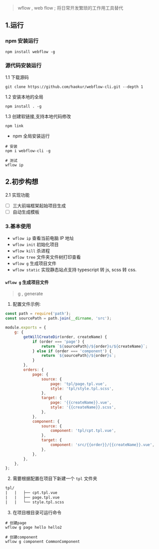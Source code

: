 > wflow , web flow ; 将日常开发繁琐的工作用工具替代

## 1.运行

### npm 安装运行

```shell
npm install webflow -g
```

### 源代码安装运行

1.1 下载源码

```
git clone https://github.com/haokur/webflow-cli.git --depth 1
```

1.2 安装本地的全局

```
npm install . -g
```

1.3 创建软链接,支持本地代码修改

```
npm link
```

-   npm 全局安装运行

```shell
# 安装
npm i webflow-cli -g

# 测试
wflow ip
```

## 2.初步构想

2.1 实现功能

-   [ ] 三大前端框架起始项目生成
-   [ ] 自动生成模板

### 3.基本使用

-   `wflow ip` 查看当前电脑 IP 地址
-   `wflow init` 初始化项目
-   `wflow kill` 杀进程
-   `wflow tree` 文件夹文件树打印查看
-   `wflow g` 生成项目文件
-   `wflow static` 实现静态站点支持 typescript 转 js, scss 转 css.

#### `wflow g` 生成项目文件

> g , generate

1. 配置文件示例:

```javascript
const path = require('path');
const sourcePath = path.join(__dirname, 'src');

module.exports = {
    g: {
        getWillCreateDir(order, createName) {
            if (order === 'page') {
                return `${sourcePath}/${order}s/${createName}`;
            } else if (order === 'component') {
                return `${sourcePath}/${order}s`;
            }
        },
        orders: {
            page: {
                source: {
                    page: 'tpl/page.tpl.vue',
                    style: 'tpl/style.tpl.scss',
                },
                target: {
                    page: '{{createName}}.vue',
                    style: '{{createName}}.scss',
                },
            },
            component: {
                source: {
                    component: 'tpl/cpt.tpl.vue',
                },
                target: {
                    component: 'src/{{order}}/{{createName}}.vue',
                },
            },
        },
    },
};
```

2. 需要根据配置在项目下新建一个 `tpl` 文件夹

```html
tpl/
|   |   ├── cpt.tpl.vue
|   |   ├── page.tpl.vue
|   |   └── style.tpl.scss
```

3. 在项目根目录可运行命令

```shell
# 创建page
wflow g page hello hello2

# 创建component
wflow g component CommonComponent
```
